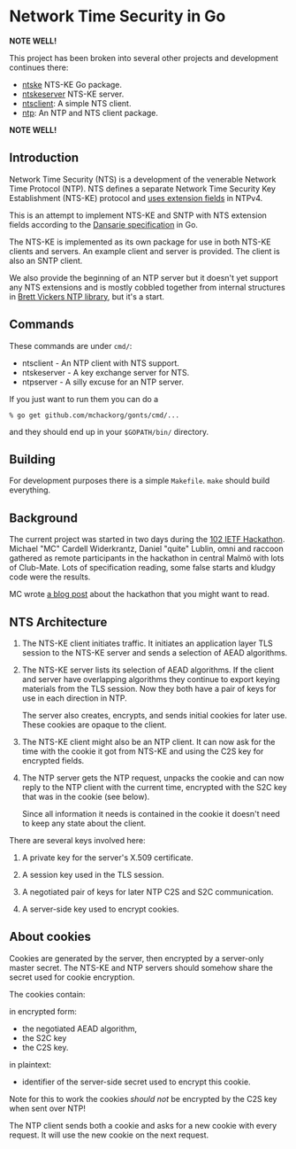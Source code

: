 # Network Time Security in Go

**NOTE WELL!** 

This project has been broken into several other projects and
development continues there:

- [ntske](https://gitlab.com/hacklunch/ntske) NTS-KE Go package.
- [ntskeserver](https://gitlab.com/hacklunch/ntskeserver) NTS-KE server.
- [ntsclient](https://gitlab.com/hacklunch/ntsclient): A simple NTS client.
- [ntp](https://gitlab.com/hacklunch/ntp): An NTP and NTS client
  package.

**NOTE WELL!**

## Introduction

Network Time Security (NTS) is a development of the venerable Network
Time Protocol (NTP). NTS defines a separate Network Time Security Key
Establishment (NTS-KE) protocol and [uses extension
fields](https://tools.ietf.org/html/rfc7822) in NTPv4.

This is an attempt to implement NTS-KE and SNTP with NTS extension
fields according to the [Dansarie
specification](https://datatracker.ietf.org/doc/draft-dansarie-nts/?include_text=1)
in Go.

The NTS-KE is implemented as its own package for use in both NTS-KE
clients and servers. An example client and server is provided. The
client is also an SNTP client.

We also provide the beginning of an NTP server but it doesn't yet
support any NTS extensions and is mostly cobbled together from
internal structures in [Brett Vickers NTP
library](https://github.com/beevik/ntp/), but it's a start.

## Commands

These commands are under `cmd/`:

- ntsclient - An NTP client with NTS support.
- ntskeserver - A key exchange server for NTS.
- ntpserver - A silly excuse for an NTP server.

If you just want to run them you can do a 

```
% go get github.com/mchackorg/gonts/cmd/...
```

and they should end up in your `$GOPATH/bin/` directory.

## Building

For development purposes there is a simple `Makefile`. `make` should
build everything.

## Background

The current project was started in two days during the [102 IETF
Hackathon](https://trac.ietf.org/trac/ietf/meeting/wiki/102hackathon).
Michael "MC" Cardell Widerkrantz, Daniel "quite" Lublin, omni and
raccoon gathered as remote participants in the hackathon in central
Malmö with lots of Club-Mate. Lots of specification reading, some
false starts and kludgy code were the results.

MC wrote [a blog post](https://hack.org/mc/blog/nts.html) about the
hackathon that you might want to read.

## NTS Architecture

1. The NTS-KE client initiates traffic. It initiates an application
   layer TLS session to the NTS-KE server and sends a selection of
   AEAD algorithms.

2. The NTS-KE server lists its selection of AEAD algorithms. If the
   client and server have overlapping algorithms they continue to
   export keying materials from the TLS session. Now they both have a
   pair of keys for use in each direction in NTP.

   The server also creates, encrypts, and sends initial cookies for
   later use. These cookies are opaque to the client.

3. The NTS-KE client might also be an NTP client. It can now ask for
   the time with the cookie it got from NTS-KE and using the C2S key
   for encrypted fields.
   
4. The NTP server gets the NTP request, unpacks the cookie and can now
   reply to the NTP client with the current time, encrypted with the
   S2C key that was in the cookie (see below).
   
   Since all information it needs is contained in the cookie it
   doesn't need to keep any state about the client.

There are several keys involved here:

1. A private key for the server's X.509 certificate.

2. A session key used in the TLS session.

3. A negotiated pair of keys for later NTP C2S and S2C communication.

2. A server-side key used to encrypt cookies.

## About cookies

Cookies are generated by the server, then encrypted by a server-only
master secret. The NTS-KE and NTP servers should somehow share the
secret used for cookie encryption.
   
The cookies contain:
   
in encrypted form:
 - the negotiated AEAD algorithm, 
 - the S2C key
 - the C2S key.

in plaintext:

 - identifier of the server-side secret used to encrypt this cookie.

Note for this to work the cookies *should not* be encrypted by the C2S
key when sent over NTP!

The NTP client sends both a cookie and asks for a new cookie with
every request. It will use the new cookie on the next request.
